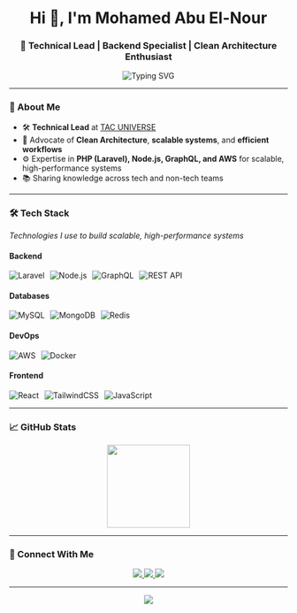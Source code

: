 <!-- Profile Header -->
<h1 align="center">Hi 👋, I'm Mohamed Abu El-Nour</h1>
<h3 align="center">🚀 Technical Lead | Backend Specialist | Clean Architecture Enthusiast</h3>

<p align="center">
  <img src="https://readme-typing-svg.demolab.com?font=Fira+Code&pause=1000&color=F7ED6A&center=true&vCenter=true&width=435&lines=Senior+Backend+Engineer;Technical+Lead+%7C+7%2B+Years+Experience;Laravel+%7C+Node.js+%7C+GraphQL+%7C+AWS" alt="Typing SVG" />
</p>

---

### 🧠 About Me
- 🛠 **Technical Lead** at [TAC UNIVERSE](https://tacuniverse.com)  
- 🧼 Advocate of **Clean Architecture**, **scalable systems**, and **efficient workflows**  
- ⚙️ Expertise in **PHP (Laravel), Node.js, GraphQL, and AWS** for scalable, high-performance systems
- 📚 Sharing knowledge across tech and non-tech teams

---

### 🛠️ Tech Stack  
*Technologies I use to build scalable, high-performance systems*

#### Backend  
<div style="display: flex; flex-wrap: wrap; gap: 10px;">
  <img src="https://img.shields.io/badge/Laravel-DD0031?style=flat&logo=laravel&logoColor=white" alt="Laravel" />
  <img src="https://img.shields.io/badge/Node.js-339933?style=flat&logo=nodedotjs&logoColor=white" alt="Node.js" />
  <img src="https://img.shields.io/badge/GraphQL-E10098?style=flat&logo=graphql&logoColor=white" alt="GraphQL" />
  <img src="https://img.shields.io/badge/REST_API-000000?style=flat&logo=rest&logoColor=white" alt="REST API" />
</div>

#### Databases  
<div style="display: flex; flex-wrap: wrap; gap: 10px;">
  <img src="https://img.shields.io/badge/MySQL-4479A1?style=flat&logo=mysql&logoColor=white" alt="MySQL" />
  <img src="https://img.shields.io/badge/MongoDB-47A248?style=flat&logo=mongodb&logoColor=white" alt="MongoDB" />
  <img src="https://img.shields.io/badge/Redis-DC382D?style=flat&logo=redis&logoColor=white" alt="Redis" />
</div>

#### DevOps  
<div style="display: flex; flex-wrap: wrap; gap: 10px;">
  <img src="https://img.shields.io/badge/AWS-232F3E?style=flat&logo=amazonaws&logoColor=white" alt="AWS" />
  <img src="https://img.shields.io/badge/Docker-2496ED?style=flat&logo=docker&logoColor=white" alt="Docker" />
</div>

#### Frontend  
<div style="display: flex; flex-wrap: wrap; gap: 10px;">
  <img src="https://img.shields.io/badge/React-20232A?style=flat&logo=react&logoColor=61DAFB" alt="React" />
  <img src="https://img.shields.io/badge/TailwindCSS-38B2AC?style=flat&logo=tailwind-css&logoColor=white" alt="TailwindCSS" />
  <img src="https://img.shields.io/badge/JavaScript-F7DF1E?style=flat&logo=javascript&logoColor=black" alt="JavaScript" />
</div>

---

### 📈 GitHub Stats
<p align="center">
  <img src="https://github-readme-stats.vercel.app/api/top-langs/?username=moabuelnour&layout=compact&theme=dark" height="150"/>
</p>

---

### 🤝 Connect With Me

<p align="center">
  <a href="https://linkedin.com/in/mohamed-abuelnour" target="_blank">
    <img src="https://img.shields.io/badge/LinkedIn-%230077B5.svg?style=flat&logo=linkedin&logoColor=white"/>
  </a>
  <a href="mailto:moabuelnour@programmer.net">
    <img src="https://img.shields.io/badge/Email-%231DA1F2.svg?style=flat&logo=gmail&logoColor=white"/>
  </a>
  <a href="https://github.com/moabuelnour" target="_blank">
    <img src="https://img.shields.io/badge/GitHub-%2312100E.svg?style=flat&logo=github&logoColor=white"/>
  </a>
</p>

---

<p align="center">
  <img src="https://komarev.com/ghpvc/?username=thegreataint&style=flat-square" />
</p>
